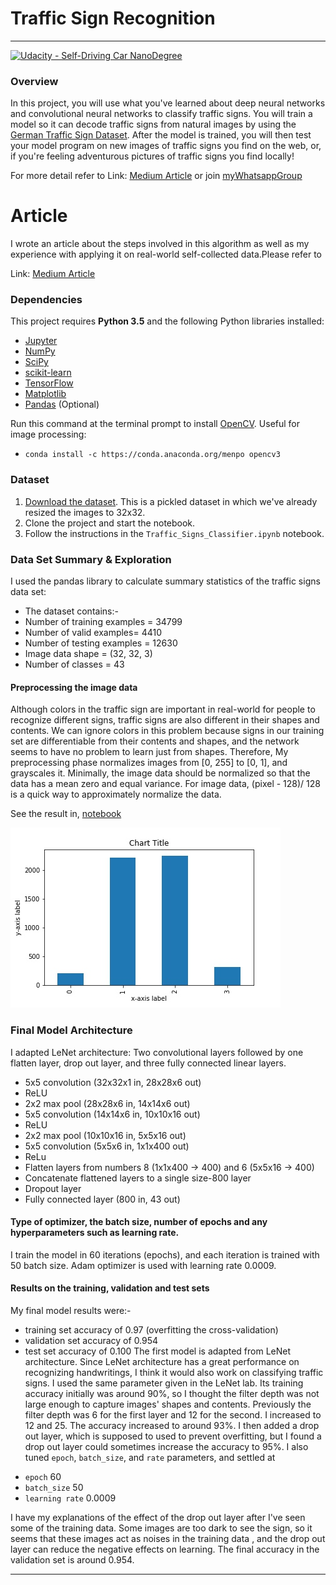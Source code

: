 # **Traffic Sign Recognition** 

---
[![Udacity - Self-Driving Car NanoDegree](https://s3.amazonaws.com/udacity-sdc/github/shield-carnd.svg)](http://www.udacity.com/drive)
### Overview

In this project, you will use what you've learned about deep neural networks and convolutional neural networks to classify traffic signs. You will train a model so it can decode traffic signs from natural images by using the [German Traffic Sign Dataset](http://benchmark.ini.rub.de/?section=gtsrb&subsection=dataset). After the model is trained, you will then test your model program on new images of traffic signs you find on the web, or, if you're feeling adventurous pictures of traffic signs you find locally!

For more detail refer to Link: [Medium Article](https://medium.com/@garvtambi05/self-driving-car-traffic-sign-classifier-udacity-p3-677889288127) or join [myWhatsappGroup](https://chat.whatsapp.com/LEO0HxBQd3BBkG54veH00H)


# Article
I wrote an article about the steps involved in this algorithm as well as my experience with applying it on real-world self-collected data.Please refer to  

Link: [Medium Article](https://medium.com/@garvtambi05/self-driving-car-traffic-sign-classifier-udacity-p3-677889288127)

### Dependencies

This project requires **Python 3.5** and the following Python libraries installed:

- [Jupyter](http://jupyter.org/)
- [NumPy](http://www.numpy.org/)
- [SciPy](https://www.scipy.org/)
- [scikit-learn](http://scikit-learn.org/)
- [TensorFlow](http://tensorflow.org)
- [Matplotlib](http://matplotlib.org/)
- [Pandas](http://pandas.pydata.org/) (Optional)

Run this command at the terminal prompt to install [OpenCV](http://opencv.org/). Useful for image processing:

- `conda install -c https://conda.anaconda.org/menpo opencv3`

### Dataset

1. [Download the dataset](https://d17h27t6h515a5.cloudfront.net/topher/2016/November/581faac4_traffic-signs-data/traffic-signs-data.zip). This is a pickled dataset in which we've already resized the images to 32x32.
2. Clone the project and start the notebook.
3. Follow the instructions in the `Traffic_Signs_Classifier.ipynb` notebook.


[//]: # (Image References)

[image1]: ./examples/visualization.jpg "Visualization"
[image2]: ./examples/grayscale.jpg "Grayscaling"
[image3]: ./examples/random_noise.jpg "Random Noise"
[image4]: ./examples/placeholder.png "Traffic Sign 1"
[image5]: ./examples/placeholder.png "Traffic Sign 2"
[image6]: ./examples/placeholder.png "Traffic Sign 3"
[image7]: ./examples/placeholder.png "Traffic Sign 4"
[image8]: ./examples/placeholder.png "Traffic Sign 5"

### Data Set Summary & Exploration

I used the pandas library to calculate summary statistics of the traffic
signs data set:

* The dataset contains:-
* Number of training examples = 34799
* Number of valid examples= 4410
* Number of testing examples = 12630
* Image data shape = (32, 32, 3)
* Number of classes = 43

#### Preprocessing the image data

Although colors in the traffic sign are important in real-world for
people to recognize different signs, traffic signs are also different
in their shapes and contents. We can ignore colors in this problem
because signs in our training set are differentiable from their
contents and shapes, and the network seems to have no problem to learn
just from shapes.
Therefore, My preprocessing phase normalizes images from [0, 255] to
[0, 1], and grayscales it.
Minimally, the image data should be normalized so that the data has a mean zero and equal variance. For image data, (pixel - 128)/ 128 is a quick way to approximately normalize the data.

See the result in, [notebook](https://github.com/GarvTambi/Udacity-Self-Driving-Car/blob/master/CarND-Traffic-Sign-Classifier-Project/Traffic_Sign_Classifier.ipynb)

![alt text][image1]

### Final Model Architecture

I adapted LeNet architecture: Two convolutional layers followed by one
flatten layer, drop out layer, and three fully connected linear
layers.

* 5x5 convolution (32x32x1 in, 28x28x6 out)
* ReLU
* 2x2 max pool (28x28x6 in, 14x14x6 out)
* 5x5 convolution (14x14x6 in, 10x10x16 out)
* ReLU
* 2x2 max pool (10x10x16 in, 5x5x16 out)
* 5x5 convolution (5x5x6 in, 1x1x400 out)
* ReLu
* Flatten layers from numbers 8 (1x1x400 -> 400) and 6 (5x5x16 -> 400)
* Concatenate flattened layers to a single size-800 layer
* Dropout layer
* Fully connected layer (800 in, 43 out)

#### Type of optimizer, the batch size, number of epochs and any hyperparameters such as learning rate.

I train the model in 60 iterations (epochs), and each iteration is
trained with 50 batch size. Adam optimizer is used with learning rate
0.0009.


#### Results on the training, validation and test sets

My final model results were:-
* training set accuracy of 0.97 (overfitting the cross-validation)
* validation set accuracy of 0.954
* test set accuracy of 0.100
The first model is adapted from LeNet architecture. Since LeNet
architecture has a great performance on recognizing handwritings, I
think it would also work on classifying traffic signs.
I used the same parameter given in the LeNet lab. Its training accuracy
initially was around 90%, so I thought the filter depth was not large
enough to capture images' shapes and contents. Previously the filter
depth was 6 for the first layer and 12 for the second. I increased
to 12 and 25. The accuracy increased to around 93%.
I then added a drop out layer, which is supposed to used to prevent
overfitting, but I found a drop out layer could sometimes increase the
accuracy to 95%.
I also tuned `epoch`, `batch_size`, and `rate` parameters, and settled at
- `epoch` 60
- `batch_size` 50
- `learning rate` 0.0009

I have my explanations of the effect of the drop out layer after I've
seen some of the training data. Some images are too dark to see the
sign, so it seems that these images act as noises in the training data
, and the drop out layer can reduce the negative effects on learning.
The final accuracy in the validation set is around 0.954.

---
